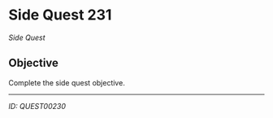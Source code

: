 # Side Quest 231

*Side Quest*

## Objective
Complete the side quest objective.

---
*ID: QUEST00230*